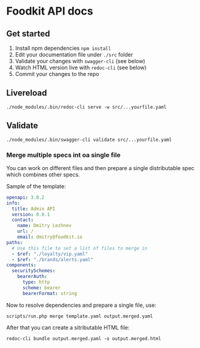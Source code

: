 # Foodkit API docs

## Get started
1. Install npm dependencies `npm install`
2. Edit your documentation file under `./src` folder
3. Validate your changes with `swagger-cli` (see below)
4. Watch HTML version live with `redoc-cli` (see below)
5. Commit your changes to the repo


## Livereload 

```
./node_modules/.bin/redoc-cli serve -w src/...yourfile.yaml
```

## Validate

```
./node_modules/.bin/swagger-cli validate src/...yourfile.yaml
```

### Merge multiple specs int oa single file
You can work on different files and then prepare a single distributable spec which combines other specs.

Sample of the template:
```yaml
openapi: 3.0.2
info:
  title: Admin API
  version: 0.0.1
  contact:
    name: Dmitry Lezhnev
    url: /
    email: dmitry@foodkit.io
paths:
  # Use this file to set a list of files to merge in
  - $ref: "./loyalty/vip.yaml"
  - $ref: "./brands/alerts.yaml"
components:
  securitySchemes:
    bearerAuth:
      type: http
      scheme: bearer
      bearerFormat: string
```

Now to resolve dependencies and prepare a single file, use:

`scripts/run.php merge template.yaml output.merged.yaml`

After that you can create a sitributable HTML file:

`redoc-cli bundle output.merged.yaml -o output.merged.html`